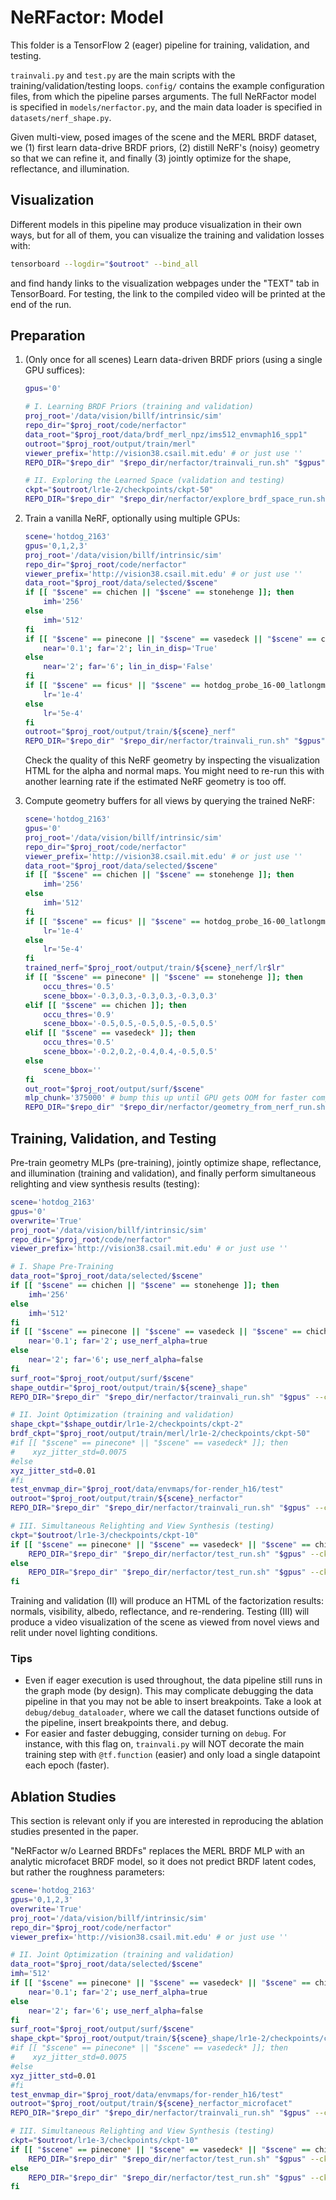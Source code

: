# NeRFactor: Model

This folder is a TensorFlow 2 (eager) pipeline for training, validation, and
testing.

`trainvali.py` and `test.py` are the main scripts with the
training/validation/testing loops. `config/` contains the example configuration
files, from which the pipeline parses arguments. The full NeRFactor model is
specified in `models/nerfactor.py`, and the main data loader is specified in
`datasets/nerf_shape.py`.

Given multi-view, posed images of the scene and the MERL BRDF dataset, we (1)
first learn data-drive BRDF priors, (2) distill NeRF's (noisy) geometry so
that we can refine it, and finally (3) jointly optimize for the shape,
reflectance, and illumination.


## Visualization

Different models in this pipeline may produce visualization in their own ways,
but for all of them, you can visualize the training and validation losses with:
```bash
tensorboard --logdir="$outroot" --bind_all
```
and find handy links to the visualization webpages under the "TEXT" tab
in TensorBoard. For testing, the link to the compiled video will be printed at
the end of the run.


## Preparation

1. (Only once for all scenes) Learn data-driven BRDF priors (using a single
   GPU suffices):
    ```bash
    gpus='0'

    # I. Learning BRDF Priors (training and validation)
    proj_root='/data/vision/billf/intrinsic/sim'
    repo_dir="$proj_root/code/nerfactor"
    data_root="$proj_root/data/brdf_merl_npz/ims512_envmaph16_spp1"
    outroot="$proj_root/output/train/merl"
    viewer_prefix='http://vision38.csail.mit.edu' # or just use ''
    REPO_DIR="$repo_dir" "$repo_dir/nerfactor/trainvali_run.sh" "$gpus" --config='brdf.ini' --config_override="data_root=$data_root,outroot=$outroot,viewer_prefix=$viewer_prefix"

    # II. Exploring the Learned Space (validation and testing)
    ckpt="$outroot/lr1e-2/checkpoints/ckpt-50"
    REPO_DIR="$repo_dir" "$repo_dir/nerfactor/explore_brdf_space_run.sh" "$gpus" --ckpt="$ckpt"
    ```

1. Train a vanilla NeRF, optionally using multiple GPUs:
    ```bash
    scene='hotdog_2163'
    gpus='0,1,2,3'
    proj_root='/data/vision/billf/intrinsic/sim'
    repo_dir="$proj_root/code/nerfactor"
    viewer_prefix='http://vision38.csail.mit.edu' # or just use ''
    data_root="$proj_root/data/selected/$scene"
    if [[ "$scene" == chichen || "$scene" == stonehenge ]]; then
        imh='256'
    else
        imh='512'
    fi
    if [[ "$scene" == pinecone || "$scene" == vasedeck || "$scene" == chichen || "$scene" == stonehenge ]]; then
        near='0.1'; far='2'; lin_in_disp='True'
    else
        near='2'; far='6'; lin_in_disp='False'
    fi
    if [[ "$scene" == ficus* || "$scene" == hotdog_probe_16-00_latlongmap ]]; then
        lr='1e-4'
    else
        lr='5e-4'
    fi
    outroot="$proj_root/output/train/${scene}_nerf"
    REPO_DIR="$repo_dir" "$repo_dir/nerfactor/trainvali_run.sh" "$gpus" --config='nerf.ini' --config_override="data_root=$data_root,imh=$imh,near=$near,far=$far,lin_in_disp=$lin_in_disp,lr=$lr,outroot=$outroot,viewer_prefix=$viewer_prefix"
    ```
   Check the quality of this NeRF geometry by inspecting the visualization HTML
   for the alpha and normal maps. You might need to re-run this with another
   learning rate if the estimated NeRF geometry is too off.

1. Compute geometry buffers for all views by querying the trained NeRF:
    ```bash
    scene='hotdog_2163'
    gpus='0'
    proj_root='/data/vision/billf/intrinsic/sim'
    repo_dir="$proj_root/code/nerfactor"
    viewer_prefix='http://vision38.csail.mit.edu' # or just use ''
    data_root="$proj_root/data/selected/$scene"
    if [[ "$scene" == chichen || "$scene" == stonehenge ]]; then
        imh='256'
    else
        imh='512'
    fi
    if [[ "$scene" == ficus* || "$scene" == hotdog_probe_16-00_latlongmap ]]; then
        lr='1e-4'
    else
        lr='5e-4'
    fi
    trained_nerf="$proj_root/output/train/${scene}_nerf/lr$lr"
    if [[ "$scene" == pinecone* || "$scene" == stonehenge ]]; then
        occu_thres='0.5'
        scene_bbox='-0.3,0.3,-0.3,0.3,-0.3,0.3'
    elif [[ "$scene" == chichen ]]; then
        occu_thres='0.9'
        scene_bbox='-0.5,0.5,-0.5,0.5,-0.5,0.5'
    elif [[ "$scene" == vasedeck* ]]; then
        occu_thres='0.5'
        scene_bbox='-0.2,0.2,-0.4,0.4,-0.5,0.5'
    else
        scene_bbox=''
    fi
    out_root="$proj_root/output/surf/$scene"
    mlp_chunk='375000' # bump this up until GPU gets OOM for faster computation
    REPO_DIR="$repo_dir" "$repo_dir/nerfactor/geometry_from_nerf_run.sh" "$gpus" --data_root="$data_root" --trained_nerf="$trained_nerf" --out_root="$out_root" --imh="$imh" --scene_bbox="$scene_bbox" --occu_thres="$occu_thres" --mlp_chunk="$mlp_chunk"
    ```


## Training, Validation, and Testing

Pre-train geometry MLPs (pre-training), jointly optimize shape, reflectance,
and illumination (training and validation), and finally perform simultaneous
relighting and view synthesis results (testing):
```bash
scene='hotdog_2163'
gpus='0'
overwrite='True'
proj_root='/data/vision/billf/intrinsic/sim'
repo_dir="$proj_root/code/nerfactor"
viewer_prefix='http://vision38.csail.mit.edu' # or just use ''

# I. Shape Pre-Training
data_root="$proj_root/data/selected/$scene"
if [[ "$scene" == chichen || "$scene" == stonehenge ]]; then
    imh='256'
else
    imh='512'
fi
if [[ "$scene" == pinecone || "$scene" == vasedeck || "$scene" == chichen || "$scene" == stonehenge ]]; then
    near='0.1'; far='2'; use_nerf_alpha=true
else
    near='2'; far='6'; use_nerf_alpha=false
fi
surf_root="$proj_root/output/surf/$scene"
shape_outdir="$proj_root/output/train/${scene}_shape"
REPO_DIR="$repo_dir" "$repo_dir/nerfactor/trainvali_run.sh" "$gpus" --config='shape.ini' --config_override="data_root=$data_root,imh=$imh,near=$near,far=$far,use_nerf_alpha=$use_nerf_alpha,data_nerf_root=$surf_root,outroot=$shape_outdir,viewer_prefix=$viewer_prefix,overwrite=$overwrite"

# II. Joint Optimization (training and validation)
shape_ckpt="$shape_outdir/lr1e-2/checkpoints/ckpt-2"
brdf_ckpt="$proj_root/output/train/merl/lr1e-2/checkpoints/ckpt-50"
#if [[ "$scene" == pinecone* || "$scene" == vasedeck* ]]; then
#    xyz_jitter_std=0.0075
#else
xyz_jitter_std=0.01
#fi
test_envmap_dir="$proj_root/data/envmaps/for-render_h16/test"
outroot="$proj_root/output/train/${scene}_nerfactor"
REPO_DIR="$repo_dir" "$repo_dir/nerfactor/trainvali_run.sh" "$gpus" --config='nerfactor.ini' --config_override="data_root=$data_root,imh=$imh,near=$near,far=$far,use_nerf_alpha=$use_nerf_alpha,data_nerf_root=$surf_root,shape_model_ckpt=$shape_ckpt,brdf_model_ckpt=$brdf_ckpt,xyz_jitter_std=$xyz_jitter_std,test_envmap_dir=$test_envmap_dir,outroot=$outroot,viewer_prefix=$viewer_prefix,overwrite=$overwrite"

# III. Simultaneous Relighting and View Synthesis (testing)
ckpt="$outroot/lr1e-3/checkpoints/ckpt-10"
if [[ "$scene" == pinecone* || "$scene" == vasedeck* || "$scene" == chichen || "$scene" == stonehenge ]]; then
    REPO_DIR="$repo_dir" "$repo_dir/nerfactor/test_run.sh" "$gpus" --ckpt="$ckpt"
else
    REPO_DIR="$repo_dir" "$repo_dir/nerfactor/test_run.sh" "$gpus" --ckpt="$ckpt" --color_correct_albedo
fi
```

Training and validation (II) will produce an HTML of the factorization results:
normals, visibility, albedo, reflectance, and re-rendering. Testing (III) will
produce a video visualization of the scene as viewed from novel views and relit
under novel lighting conditions.

### Tips

* Even if eager execution is used throughout, the data pipeline still runs in
  the graph mode (by design). This may complicate debugging the data pipeline
  in that you may not be able to insert breakpoints. Take a look at
  `debug/debug_dataloader`, where we call the dataset functions outside of
  the pipeline, insert breakpoints there, and debug.
* For easier and faster debugging, consider turning on `debug`. For instance,
  with this flag on, `trainvali.py` will NOT decorate the main training step
  with `@tf.function` (easier) and only load a single datapoint each epoch
  (faster).


## Ablation Studies

This section is relevant only if you are interested in reproducing the ablation
studies presented in the paper.

"NeRFactor w/o Learned BRDFs" replaces the MERL BRDF MLP with an analytic
microfacet BRDF model, so it does not predict BRDF latent codes, but rather
the roughness parameters:
```bash
scene='hotdog_2163'
gpus='0,1,2,3'
overwrite='True'
proj_root='/data/vision/billf/intrinsic/sim'
repo_dir="$proj_root/code/nerfactor"
viewer_prefix='http://vision38.csail.mit.edu' # or just use ''

# II. Joint Optimization (training and validation)
data_root="$proj_root/data/selected/$scene"
imh='512'
if [[ "$scene" == pinecone* || "$scene" == vasedeck* || "$scene" == chichen || "$scene" == stonehenge ]]; then
    near='0.1'; far='2'; use_nerf_alpha=true
else
    near='2'; far='6'; use_nerf_alpha=false
fi
surf_root="$proj_root/output/surf/$scene"
shape_ckpt="$proj_root/output/train/${scene}_shape/lr1e-2/checkpoints/ckpt-2"
#if [[ "$scene" == pinecone* || "$scene" == vasedeck* ]]; then
#    xyz_jitter_std=0.0075
#else
xyz_jitter_std=0.01
#fi
test_envmap_dir="$proj_root/data/envmaps/for-render_h16/test"
outroot="$proj_root/output/train/${scene}_nerfactor_microfacet"
REPO_DIR="$repo_dir" "$repo_dir/nerfactor/trainvali_run.sh" "$gpus" --config='nerfactor_microfacet.ini' --config_override="data_root=$data_root,imh=$imh,near=$near,far=$far,use_nerf_alpha=$use_nerf_alpha,data_nerf_root=$surf_root,shape_model_ckpt=$shape_ckpt,xyz_jitter_std=$xyz_jitter_std,test_envmap_dir=$test_envmap_dir,outroot=$outroot,viewer_prefix=$viewer_prefix,overwrite=$overwrite"

# III. Simultaneous Relighting and View Synthesis (testing)
ckpt="$outroot/lr1e-3/checkpoints/ckpt-10"
if [[ "$scene" == pinecone* || "$scene" == vasedeck* || "$scene" == chichen || "$scene" == stonehenge ]]; then
    REPO_DIR="$repo_dir" "$repo_dir/nerfactor/test_run.sh" "$gpus" --ckpt="$ckpt"
else
    REPO_DIR="$repo_dir" "$repo_dir/nerfactor/test_run.sh" "$gpus" --ckpt="$ckpt" --color_correct_albedo
fi
```
